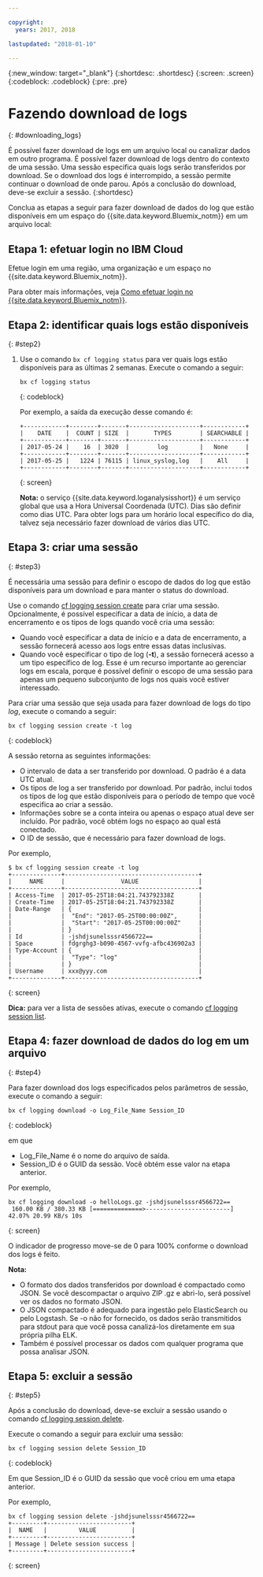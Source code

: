 ```yaml
---

copyright:
  years: 2017, 2018

lastupdated: "2018-01-10"

---
```



{:new_window: target="_blank"}
{:shortdesc: .shortdesc}
{:screen: .screen}
{:codeblock: .codeblock}
{:pre: .pre}

# Fazendo download de logs
{: #downloading_logs}

É possível fazer download de logs em um arquivo local ou canalizar dados em outro programa. É possível fazer download de logs dentro do contexto de uma sessão. Uma sessão especifica quais logs serão transferidos por download. Se o download dos logs é interrompido, a sessão permite continuar o download de onde parou. Após a conclusão do download, deve-se excluir a sessão.
{:shortdesc}

Conclua as etapas a seguir para fazer download de dados do log que estão disponíveis em um espaço do {{site.data.keyword.Bluemix_notm}} em um arquivo local:

## Etapa 1: efetuar login no IBM Cloud

Efetue login em uma região, uma organização e um espaço no {{site.data.keyword.Bluemix_notm}}. 

Para obter mais informações, veja [Como efetuar login no {{site.data.keyword.Bluemix_notm}}](/docs/services/CloudLogAnalysis/qa/cli_qa.html#login).

## Etapa 2: identificar quais logs estão disponíveis
{: #step2}

1. Use o comando `bx cf logging status` para ver quais logs estão disponíveis para as últimas 2 semanas. Execute o comando a seguir:

    ```
    bx cf logging status
    ```
    {: codeblock}
    
    Por exemplo, a saída da execução desse comando é:
    
    ```
    +------------+--------+-------+--------------------+------------+
    |    DATE    |  COUNT | SIZE  |       TYPES        | SEARCHABLE |
    +------------+--------+-------+--------------------+------------+
    | 2017-05-24 |    16  | 3020  |        log         |   None     |
    +------------+--------+-------+--------------------+------------+
    | 2017-05-25 |   1224 | 76115 | linux_syslog,log   |    All     |
    +------------+--------+-------+--------------------+------------+
    ```
    {: screen}

    **Nota:** o serviço {{site.data.keyword.loganalysisshort}} é um serviço global que usa a Hora Universal Coordenada (UTC). Dias são definir como dias UTC. Para obter logs para um horário local específico do dia, talvez seja necessário fazer download de vários dias UTC.


## Etapa 3: criar uma sessão
{: #step3}

É necessária uma sessão para definir o escopo de dados do log que estão disponíveis para um download e para manter o status do download. 

Use o comando [cf logging session create](/docs/services/CloudLogAnalysis/reference/logging_cli.html#session_create) para criar uma sessão. Opcionalmente, é possível especificar a data de início, a data de encerramento e os tipos de logs quando você cria uma sessão:  

* Quando você especificar a data de início e a data de encerramento, a sessão fornecerá acesso aos logs entre essas datas inclusivas. 
* Quando você especificar o tipo de log (**-t**), a sessão fornecerá acesso a um tipo específico de log. Esse é um recurso importante ao gerenciar logs em escala, porque é possível definir o escopo de uma sessão para apenas um pequeno subconjunto de logs nos quais você estiver interessado.

Para criar uma sessão que seja usada para fazer download de logs do tipo *log*, execute o comando a seguir:

```
bx cf logging session create -t log
```
{: codeblock}

A sessão retorna as seguintes informações:

* O intervalo de data a ser transferido por download. O padrão é a data UTC atual.
* Os tipos de log a ser transferido por download. Por padrão, inclui todos os tipos de log que estão disponíveis para o período de tempo que você especifica ao criar a sessão. 
* Informações sobre se a conta inteira ou apenas o espaço atual deve ser incluído. Por padrão, você obtém logs no espaço ao qual está conectado.
* O ID de sessão, que é necessário para fazer download de logs.

Por
exemplo,

```
$ bx cf logging session create -t log     
+--------------+--------------------------------------+
|     NAME     |                VALUE                 |
+--------------+--------------------------------------+
| Access-Time  | 2017-05-25T18:04:21.743792338Z       |
| Create-Time  | 2017-05-25T18:04:21.743792338Z       |
| Date-Range   | {                                    |
|              |  "End": "2017-05-25T00:00:00Z",      |
|              |  "Start": "2017-05-25T00:00:00Z"     |
|              | }                                    |
| Id           | -jshdjsunelsssr4566722==             |
| Space        | fdgrghg3-b090-4567-vvfg-afbc436902a3 |
| Type-Account | {                                    |
|              |  "Type": "log"                       |
|              | }                                    |
| Username     | xxx@yyy.com                          |
+--------------+--------------------------------------+
```
{: screen}

**Dica:** para ver a lista de sessões ativas, execute o comando [cf logging session list](/docs/services/CloudLogAnalysis/reference/logging_cli.html#session_list).

## Etapa 4: fazer download de dados do log em um arquivo
{: #step4}

Para fazer download dos logs especificados pelos parâmetros de sessão, execute o comando a seguir:

```
bx cf logging download -o Log_File_Name Session_ID
```
{: codeblock}

em que

* Log_File_Name é o nome do arquivo de saída.
* Session_ID é o GUID da sessão. Você obtém esse valor na etapa anterior.

Por
exemplo,

```
bx cf logging download -o helloLogs.gz -jshdjsunelsssr4566722==
 160.00 KB / 380.33 KB [==============>------------------------]  42.07% 20.99 KB/s 10s
```
{: screen}

O indicador de progresso move-se de 0 para 100% conforme o download dos logs é feito.

**Nota:** 

* O formato dos dados transferidos por download é compactado como JSON. Se você descompactar o arquivo ZIP .gz e abri-lo, será possível ver os dados no formato JSON. 
* O JSON compactado é adequado para ingestão pelo ElasticSearch ou pelo Logstash. Se -o não for fornecido, os dados serão transmitidos para stdout para que você possa canalizá-los diretamente em sua própria pilha ELK.
* Também é possível processar os dados com qualquer programa que possa analisar JSON. 

## Etapa 5: excluir a sessão
{: #step5}

Após a conclusão do download, deve-se excluir a sessão usando o comando [cf logging session delete](/docs/services/CloudLogAnalysis/reference/logging_cli.html#session_delete). 

Execute o comando a seguir para excluir uma sessão:

```
bx cf logging session delete Session_ID
```
{: codeblock}

Em que Session_ID é o GUID da sessão que você criou em uma etapa anterior.

Por
exemplo,

```
bx cf logging session delete -jshdjsunelsssr4566722==
+---------+------------------------+
|  NAME   |         VALUE          |
+---------+------------------------+
| Message | Delete session success |
+---------+------------------------+
```
{: screen}




